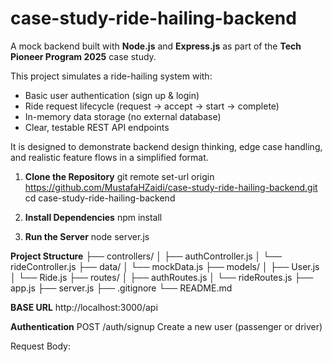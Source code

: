 # case-study-ride-hailing-backend

A mock backend built with **Node.js** and **Express.js** as part of the **Tech Pioneer Program 2025** case study.

This project simulates a ride-hailing system with:
- Basic user authentication (sign up & login)
- Ride request lifecycle (request → accept → start → complete)
- In-memory data storage (no external database)
- Clear, testable REST API endpoints

It is designed to demonstrate backend design thinking, edge case handling, and realistic feature flows in a simplified format.

1. **Clone the Repository**
   git remote set-url origin https://github.com/MustafaHZaidi/case-study-ride-hailing-backend.git
   cd case-study-ride-hailing-backend

2. **Install Dependencies**
   npm install

3. **Run the Server**
   node server.js

**Project Structure**
├── controllers/
│   ├── authController.js
│   └── rideController.js
├── data/
│   └── mockData.js
├── models/
│   ├── User.js
│   └── Ride.js
├── routes/
│   ├── authRoutes.js
│   └── rideRoutes.js
├── app.js
├── server.js
├── .gitignore
└── README.md

**BASE URL**
http://localhost:3000/api

**Authentication**
POST /auth/signup
Create a new user (passenger or driver)

Request Body:

